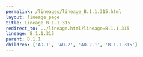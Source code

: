 ```yaml
---
permalink: /lineages/lineage_B.1.1.315.html
layout: lineage_page
title: Lineage B.1.1.315
redirect_to: ../lineage.html?lineage=B.1.1.315
lineage: B.1.1.315
parent: B.1.1
children: ['AD.1', 'AD.2', 'AD.2.1', 'B.1.1.315']
---
```

